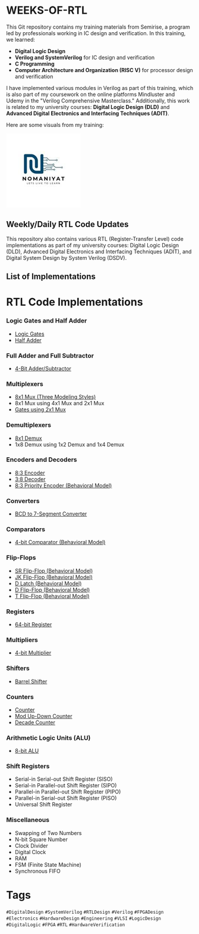 # WEEKS-OF-RTL

This Git repository contains my training materials from Semirise, a program led by professionals working in IC design and verification. In this training, we learned:

- **Digital Logic Design**
- **Verilog and SystemVerilog** for IC design and verification
- **C Programming**
- **Computer Architecture and Organization (RISC V)** for processor design and verification

I have implemented various modules in Verilog as part of this training, which is also part of my coursework on the online platforms Mindluster and Udemy in the "Verilog Comprehensive Masterclass." Additionally, this work is related to my university courses: **Digital Logic Design (DLD)** and **Advanced Digital Electronics and Interfacing Techniques (ADIT)**.

Here are some visuals from my training:

![Semirise Training](semirisen.jfif)  

## Weekly/Daily RTL Code Updates

This repository also contains various RTL (Register-Transfer Level) code implementations as part of my university courses: Digital Logic Design (DLD), Advanced Digital Electronics and Interfacing Techniques (ADIT), and Digital System Design by System Verilog (DSDV).

## List of Implementations
# RTL Code Implementations

### Logic Gates and Half Adder
- [Logic Gates](https://medium.com/@raoumer160903/logic-gates-module-implementation-in-verilog-2e8036fbcf08)
- [Half Adder](https://medium.com/@raoumer160903/half-adder-module-implementation-in-verilog-9d4f1a69265f)

### Full Adder and Full Subtractor
- [4-Bit Adder/Subtractor](https://medium.com/@raoumer160903/4-bit-adder-subtractor-implementation-in-verilog-8bfcd988a6b3)

### Multiplexers
- [8x1 Mux (Three Modeling Styles)](https://medium.com/@raoumer160903/8x1-multiplexer-behavioral-implementation-in-verilog-7e6cc560dfd1)
- 8x1 Mux using 4x1 Mux and 2x1 Mux
- [Gates using 2x1 Mux](https://medium.com/@raoumer160903/logic-gates-by-2x1-mux-implementation-in-verilog-6b5bf8fc006c)

### Demultiplexers
- [8x1 Demux](https://medium.com/@raoumer160903/8x1-demultiplexer-behavioral-implementation-in-verilog-06311fcf09e3)
- 1x8 Demux using 1x2 Demux and 1x4 Demux

### Encoders and Decoders
- [8:3 Encoder](https://medium.com/@raoumer160903/3x8-encoder-implementation-in-verilog-4ced18420bd2)
- [3:8 Decoder](https://medium.com/@raoumer160903/3x8-decoder-implementation-in-verilog-9a8b659650c0)
- [8:3 Priority Encoder (Behavioral Model)](https://medium.com/@raoumer160903/8x3-priority-encoder-implementation-in-verilog-f86564ea23b6)

### Converters
- [BCD to 7-Segment Converter](https://medium.com/@raoumer160903/bcd-to-7-segment-decoder-implementation-in-verilog-a957a4591540)

### Comparators
- [4-bit Comparator (Behavioral Model)](https://medium.com/@raoumer160903/4-bit-comparator-behavioral-implementation-in-verilog-14287618950b)

### Flip-Flops
- [SR Flip-Flop (Behavioral Model)](https://medium.com/@raoumer160903/sr-flip-flop-behavioral-implementation-in-verilog-91aeece0a7d7)
- [JK Flip-Flop (Behavioral Model)](https://medium.com/@raoumer160903/jk-flip-flop-behavioral-implementation-in-verilog-8610beb62dfe)
- [D Latch (Behavioral Model)](https://medium.com/@raoumer160903/d-latch-behavioral-implementation-in-verilog-0dc7a3414c85)
- [D Flip-Flop (Behavioral Model)](https://medium.com/@raoumer160903/d-flip-flop-behavioral-implementation-in-verilog-98743f876528)
- [T Flip-Flop (Behavioral Model)](https://medium.com/@raoumer160903/t-flip-flop-behavioral-implementation-in-verilog-3ce9a632abaf)

### Registers
- [64-bit Register](https://medium.com/@raoumer160903/register-implementation-in-verilog-d677e558c913)

### Multipliers
- [4-bit Multiplier](https://medium.com/@raoumer160903/4-bit-multiplierimplementation-in-verilog-8a6c1a33ff4b)

### Shifters
- [Barrel Shifter](https://medium.com/@raoumer160903/barrel-shifter-implementation-in-verilog-c2a80d6a1d78)

### Counters
- [Counter](https://medium.com/@raoumer160903/counter-implementation-in-verilog-73f6a4ae0f79)
- [Mod Up-Down Counter](https://medium.com/@raoumer160903/mod-up-down-counter-implementation-in-verilog-674c800c4076)
- [Decade Counter](https://medium.com/@raoumer160903/decade-counter-implementation-in-verilog-a607fe114c76)

### Arithmetic Logic Units (ALU)
- [8-bit ALU](https://medium.com/@raoumer160903/8-bit-arithmetic-logic-unit-alu-implementation-in-verilog-38b545869a37)

### Shift Registers
- Serial-in Serial-out Shift Register (SISO)
- Serial-in Parallel-out Shift Register (SIPO)
- Parallel-in Parallel-out Shift Register (PIPO)
- Parallel-in Serial-out Shift Register (PISO)
- Universal Shift Register

### Miscellaneous
- Swapping of Two Numbers
- N-bit Square Number
- Clock Divider
- Digital Clock
- RAM
- FSM (Finite State Machine)
- Synchronous FIFO

# Tags
`#DigitalDesign` `#SystemVerilog` `#RTLDesign` `#Verilog` `#FPGADesign` `#Electronics` `#HardwareDesign` `#Engineering` `#VLSI` `#LogicDesign` `#DigitalLogic` `#FPGA` `#RTL` `#HardwareVerification`
